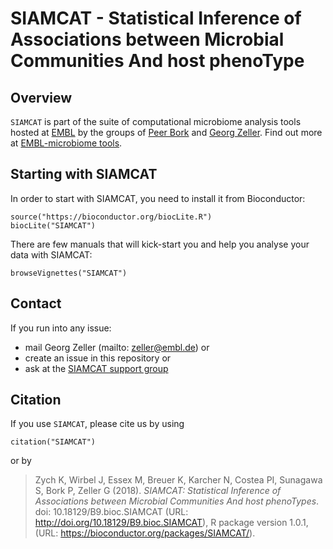 # SIAMCAT - Statistical Inference of Associations between Microbial Communities And host phenoType

## Overview
`SIAMCAT` is part of the suite of computational microbiome analysis tools
hosted at [EMBL](https://www.embl.org) by the groups of
[Peer Bork](https://www.embl.de/research/units/scb/bork/index.html) and
[Georg Zeller](https://www.embl.de/research/units/scb/zeller/index.html). Find
out more at [EMBL-microbiome tools](http://microbiome-tools.embl.de/).

## Starting with SIAMCAT
In order to start with SIAMCAT, you need to install it from Bioconductor:
```
source("https://bioconductor.org/biocLite.R")
biocLite("SIAMCAT")
```

There are few manuals that will kick-start you and help you analyse your
data with SIAMCAT:
```
browseVignettes("SIAMCAT")
```

## Contact 

If you run into any issue:
- mail Georg Zeller (mailto: zeller@embl.de)
or
- create an issue in this repository
or
- ask at the [SIAMCAT support group](https://groups.google.com/forum/#!forum/siamcat-users)

## Citation

If you use `SIAMCAT`, please cite us by using

```
citation("SIAMCAT")
```

or by

> Zych K, Wirbel J, Essex M, Breuer K, Karcher N, Costea PI, Sunagawa S, Bork P,
Zeller G (2018). _SIAMCAT: Statistical Inference of Associations between Microbial
Communities And host phenoTypes_. doi: 10.18129/B9.bioc.SIAMCAT (URL:
http://doi.org/10.18129/B9.bioc.SIAMCAT), R package version 1.0.1, (URL:
https://bioconductor.org/packages/SIAMCAT/).

